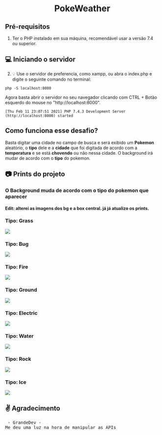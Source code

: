 <h1 align="center">
  PokeWeather
</h1>

## Pré-requisitos
1. Ter o PHP instalado em sua máquina, recomendável usar a versão 7.4 ou superior.
## 💻 Iniciando o servidor
2. 💡 Use o servidor de preferencia, como xampp, ou abra o index.php e digite o seguinte comando no terminal:

<code>php -S localhost:8000</code>

Agora basta abrir o servidor no seu navegador clicando com CTRL + Botão esquerdo do mouse no "http://localhost:8000".

<code>[Thu Feb 11 23:07:51 2021] PHP 7.4.3 Development Server (http://localhost:8000) started</code>

## Como funciona esse desafio?
Basta digitar uma cidade no campo de busca e será exibido um **Pokemon** aleatório, o **tipo** dele e a **cidade** que foi digitada de acordo com a **temperatura** e se está **chovendo** ou não nessa cidade. O background irá mudar de acordo com o **tipo** do pokemon.

## 📷 Prints do projeto 
<h3>O Background muda de acordo com o tipo do pokemon que aparecer</h3>
<h4>Edit: alterei as imagens dos bg e a box central. já já atualizo os prints.</h4>
<h3>Tipo: Grass</h3>
<img src="assets/img/to_readme/grass.PNG">
<h3>Tipo: Bug</h3>
<img src="assets/img/to_readme/bug.PNG">
<h3>Tipo: Fire</h3>
<img src="assets/img/to_readme/fire.PNG">
<h3>Tipo: Ground</h3>
<img src="assets/img/to_readme/ground.PNG">
<h3>Tipo: Electric</h3>
<img src="assets/img/to_readme/rain.PNG">
<h3>Tipo: Water</h3>
<img src="assets/img/to_readme/water.PNG">
<h3>Tipo: Rock</h3>
<img src="assets/img/to_readme/rock.PNG">
<h3>Tipo: Ice</h3>
<img src="assets/img/to_readme/ice.PNG">

## ✌️ Agradecimento
<pre> - GrandeDev - 
Me deu uma luz na hora de manipular as APIs
</pre>
